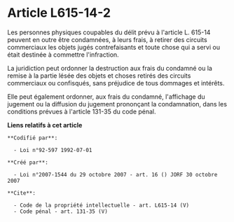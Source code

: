 # Article L615-14-2

Les personnes physiques coupables du délit prévu à l'article L. 615-14 peuvent en outre être condamnées, à leurs frais, à
retirer des circuits commerciaux les objets jugés contrefaisants et toute chose qui a servi ou était destinée à commettre
l'infraction. 

La juridiction peut ordonner la destruction aux frais du condamné ou la remise à la partie lésée des objets et choses retirés
des circuits commerciaux ou confisqués, sans préjudice de tous dommages et intérêts. 

Elle peut également ordonner, aux frais du condamné, l'affichage du jugement ou la diffusion du jugement prononçant la
condamnation, dans les conditions prévues à l'article 131-35 du code pénal.

**Liens relatifs à cet article**

	**Codifié par**:

	  - Loi n°92-597 1992-07-01

	**Créé par**:

	  - Loi n°2007-1544 du 29 octobre 2007 - art. 16 () JORF 30 octobre 2007

	**Cite**:

	  - Code de la propriété intellectuelle - art. L615-14 (V)
	  - Code pénal - art. 131-35 (V)
